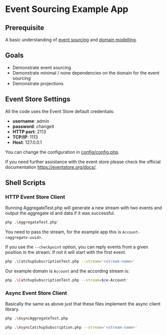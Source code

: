 # Event Sourcing Example App

## Prerequisite

A basic understanding of [event sourcing](https://martinfowler.com/eaaDev/EventSourcing.html) and [domain modelling](https://en.wikipedia.org/wiki/Domain_model).
 
## Goals

 * Demonstrate event sourcing
 * Demonstrate minimal / none dependencies on the domain for the event sourcing
 * Demonstrate projections

## Event Store Settings

All the code uses the Event Store default credentials:

 * **username**: admin
 * **password**: changeit
 * **HTTP port**: 2113
 * **TCP/IP**: 1113
 * **Host**: 127.0.0.1

You can change the configuration in [config/config.php](../config/config.php).

If you need further assistance with the event store please check the official documentation https://eventstore.org/docs/.

## Shell Scripts

### HTTP Event Store Client

Running AggregateTest.php will generate a new stream with two events and output the aggregate id and data if it was successful.

```sh
php .\AggregateTest.php'
```

You need to pass the stream, for the example app this is `Account-<aggregate-uuid>`.

If you use the `--checkpoint` option, you can reply events from a given position in the stream. If not it will start with the first event.

```sh
php .\CatchupSubscriptionTest.php --stream='<stream-name>'
```

Our example domain is `Account` and the according stream is:

```sh
php .\CatchupSubscriptionTest.php --stream=$ce-Account'
```

### Async Event Store Client

Basically the same as above just that these files implement the async client library.

```sh
php .\AsyncAggregateTest.php
```

```sh
php .\AsyncCatchupSubscription.php --stream='<stream-name>'
```
